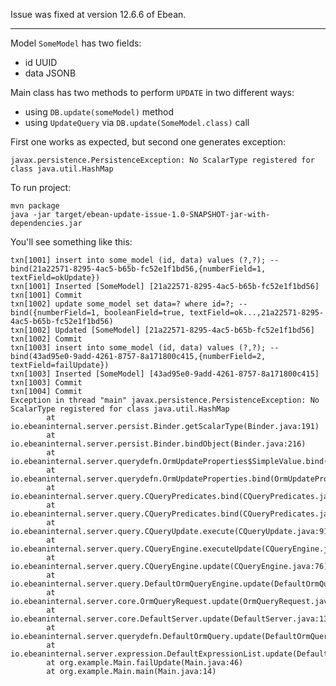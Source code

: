 Issue was fixed at version 12.6.6 of Ebean.

-----------------------------------

Model ```SomeModel``` has two fields:
- id UUID
- data JSONB

Main class has two methods to perform ```UPDATE``` in two different ways:
- using ```DB.update(someModel)``` method
- using ```UpdateQuery``` via ```DB.update(SomeModel.class)``` call

First one works as expected, but second one generates exception:
```
javax.persistence.PersistenceException: No ScalarType registered for class java.util.HashMap
```

To run project:
```
mvn package
java -jar target/ebean-update-issue-1.0-SNAPSHOT-jar-with-dependencies.jar
```

You'll see something like this:
```
txn[1001] insert into some_model (id, data) values (?,?); -- bind(21a22571-8295-4ac5-b65b-fc52e1f1bd56,{numberField=1, textField=okUpdate})
txn[1001] Inserted [SomeModel] [21a22571-8295-4ac5-b65b-fc52e1f1bd56]
txn[1001] Commit
txn[1002] update some_model set data=? where id=?; -- bind({numberField=1, booleanField=true, textField=ok...,21a22571-8295-4ac5-b65b-fc52e1f1bd56)
txn[1002] Updated [SomeModel] [21a22571-8295-4ac5-b65b-fc52e1f1bd56]
txn[1002] Commit
txn[1003] insert into some_model (id, data) values (?,?); -- bind(43ad95e0-9add-4261-8757-8a171800c415,{numberField=2, textField=failUpdate})
txn[1003] Inserted [SomeModel] [43ad95e0-9add-4261-8757-8a171800c415]
txn[1003] Commit
txn[1004] Commit
Exception in thread "main" javax.persistence.PersistenceException: No ScalarType registered for class java.util.HashMap
        at io.ebeaninternal.server.persist.Binder.getScalarType(Binder.java:191)
        at io.ebeaninternal.server.persist.Binder.bindObject(Binder.java:216)
        at io.ebeaninternal.server.querydefn.OrmUpdateProperties$SimpleValue.bind(OrmUpdateProperties.java:73)
        at io.ebeaninternal.server.querydefn.OrmUpdateProperties.bind(OrmUpdateProperties.java:164)
        at io.ebeaninternal.server.query.CQueryPredicates.bind(CQueryPredicates.java:127)
        at io.ebeaninternal.server.query.CQueryPredicates.bind(CQueryPredicates.java:119)
        at io.ebeaninternal.server.query.CQueryUpdate.execute(CQueryUpdate.java:91)
        at io.ebeaninternal.server.query.CQueryEngine.executeUpdate(CQueryEngine.java:81)
        at io.ebeaninternal.server.query.CQueryEngine.update(CQueryEngine.java:76)
        at io.ebeaninternal.server.query.DefaultOrmQueryEngine.update(DefaultOrmQueryEngine.java:76)
        at io.ebeaninternal.server.core.OrmQueryRequest.update(OrmQueryRequest.java:394)
        at io.ebeaninternal.server.core.DefaultServer.update(DefaultServer.java:1334)
        at io.ebeaninternal.server.querydefn.DefaultOrmQuery.update(DefaultOrmQuery.java:1509)
        at io.ebeaninternal.server.expression.DefaultExpressionList.update(DefaultExpressionList.java:391)
        at org.example.Main.failUpdate(Main.java:46)
        at org.example.Main.main(Main.java:14)
```
